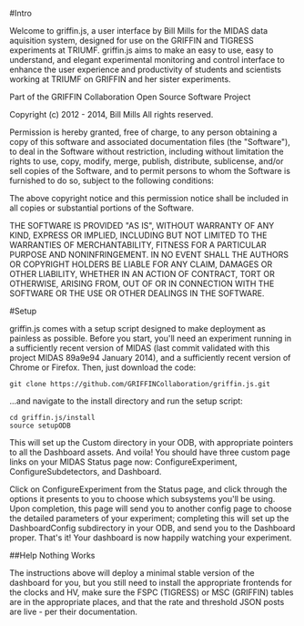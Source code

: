 #Intro

Welcome to griffin.js, a user interface by Bill Mills for the MIDAS data aquisition system, designed for use on the GRIFFIN and TIGRESS experiments at TRIUMF.  griffin.js aims to make an easy to use, easy to understand, and elegant experimental monitoring and control interface to enhance the user experience and productivity of students and scientists working at TRIUMF on GRIFFIN and her sister experiments. 

Part of the GRIFFIN Collaboration Open Source Software Project

Copyright (c) 2012 - 2014, Bill Mills
All rights reserved.

Permission is hereby granted, free of charge, to any person obtaining a copy
of this software and associated documentation files (the "Software"), to deal
in the Software without restriction, including without limitation the rights
to use, copy, modify, merge, publish, distribute, sublicense, and/or sell
copies of the Software, and to permit persons to whom the Software is
furnished to do so, subject to the following conditions:

The above copyright notice and this permission notice shall be included in
all copies or substantial portions of the Software.

THE SOFTWARE IS PROVIDED "AS IS", WITHOUT WARRANTY OF ANY KIND, EXPRESS OR
IMPLIED, INCLUDING BUT NOT LIMITED TO THE WARRANTIES OF MERCHANTABILITY,
FITNESS FOR A PARTICULAR PURPOSE AND NONINFRINGEMENT. IN NO EVENT SHALL THE
AUTHORS OR COPYRIGHT HOLDERS BE LIABLE FOR ANY CLAIM, DAMAGES OR OTHER
LIABILITY, WHETHER IN AN ACTION OF CONTRACT, TORT OR OTHERWISE, ARISING FROM,
OUT OF OR IN CONNECTION WITH THE SOFTWARE OR THE USE OR OTHER DEALINGS IN
THE SOFTWARE.

#Setup

griffin.js comes with a setup script designed to make deployment as painless as possible.  Before you start, you'll need an experiment running in a sufficiently recent version of MIDAS (last commit validated with this project MIDAS 89a9e94 January 2014), and a sufficiently recent version of Chrome or Firefox.   Then, just download the code:

    git clone https://github.com/GRIFFINCollaboration/griffin.js.git

...and navigate to the install directory and run the setup script:

    cd griffin.js/install
    source setupODB

This will set up the Custom directory in your ODB, with appropriate pointers to all the Dashboard assets.  And voila!  You should have three custom page links on your MIDAS Status page now: ConfigureExperiment, ConfigureSubdetectors, and Dashboard.  

Click on ConfigureExperiment from the Status page, and click through the options it presents to you to choose which subsystems you'll be using.  Upon completion, this page will send you to another config page to choose the detailed parameters of your experiment; completing this will set up the DashboardConfig subdirectory in your ODB, and send you to the Dashboard proper.  That's it!  Your dashboard is now happily watching your experiment.

##Help Nothing Works

The instructions above will deploy a minimal stable version of the dashboard for you, but you still need to install the appropriate frontends for the clocks and HV, make sure the FSPC (TIGRESS) or MSC (GRIFFIN) tables are in the appropriate places, and that the rate and threshold JSON posts are live - per their documentation.
